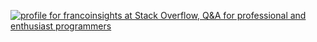 [![profile for francoinsights at Stack Overflow, Q&A for professional and enthusiast programmers](https://stackoverflow.com/users/flair/20318366.png "profile for francoinsights at Stack Overflow, Q&A for professional and enthusiast programmers")](https://stackoverflow.com/users/20318366/francoinsights)
